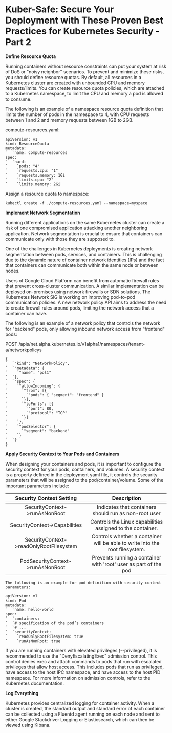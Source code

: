 # Kuber-Safe: Secure Your Deployment with These Proven Best Practices for Kubernetes Security - Part 2


**Define Resource Quota**

Running containers without resource constraints can put your system at risk of DoS or "noisy neighbor" scenarios. To prevent and minimize these risks, you should define resource quotas. By default, all resources in a Kubernetes cluster are created with unbounded CPU and memory requests/limits. You can create resource quota policies, which are attached to a Kubernetes namespace, to limit the CPU and memory a pod is allowed to consume.

The following is an example of a namespace resource quota definition that limits the number of pods in the namespace to 4, with CPU requests between 1 and 2 and memory requests between 1GB to 2GB.

compute-resources.yaml:


    apiVersion: v1  
    kind: ResourceQuota  
    metadata:  
    `  `name: compute-resources  
    spec:  
    `  `hard:  
    `    `pods: "4"  
    `    `requests.cpu: "1"  
    `    `requests.memory: 1Gi  
    `    `limits.cpu: "2"  
    `    `limits.memory: 2Gi

Assign a resource quota to namespace:

    kubectl create -f ./compute-resources.yaml --namespace=myspace


**Implement Network Segmentation**

Running different applications on the same Kubernetes cluster can create a risk of one compromised application attacking another neighboring application. Network segmentation is crucial to ensure that containers can communicate only with those they are supposed to.

One of the challenges in Kubernetes deployments is creating network segmentation between pods, services, and containers. This is challenging due to the dynamic nature of container network identities (IPs) and the fact that containers can communicate both within the same node or between nodes.

Users of Google Cloud Platform can benefit from automatic firewall rules that prevent cross-cluster communication. A similar implementation can be deployed on-premises using network firewalls or SDN solutions. The Kubernetes Network SIG is working on improving pod-to-pod communication policies. A new network policy API aims to address the need to create firewall rules around pods, limiting the network access that a container can have.

The following is an example of a network policy that controls the network for "backend" pods, only allowing inbound network access from "frontend" pods:

POST /apis/net.alpha.kubernetes.io/v1alpha1/namespaces/tenant-a/networkpolicys  

    {  
    `  `"kind": "NetworkPolicy",
    `  `"metadata": {
    `    `"name": "pol1"
    `  `},
    `  `"spec": {
    `    `"allowIncoming": {
    `      `"from": [{
    `        `"pods": { "segment": "frontend" }
    `      `}],
    `      `"toPorts": [{
    `        `"port": 80,
    `        `"protocol": "TCP"
    `      `}]
    `    `},
    `    `"podSelector": {
    `      `"segment": "backend"
    `    `}
    `  `}
    }


**Apply Security Context to Your Pods and Containers**

When designing your containers and pods, it is important to configure the security context for your pods, containers, and volumes. A security context is a property defined in the deployment yaml file, it controls the security parameters that will be assigned to the pod/container/volume. Some of the important parameters include:

|**Security Context Setting**|**Description**|
| :-: | :-: |
|SecurityContext->runAsNonRoot|Indicates that containers should run as non-root user|
|SecurityContext->Capabilities|Controls the Linux capabilities assigned to the container.|
|SecurityContext->readOnlyRootFilesystem|Controls whether a container will be able to write into the root filesystem.|
|PodSecurityContext->runAsNonRoot|Prevents running a container with 'root' user as part of the pod|


    The following is an example for pod definition with security context parameters:
    
    apiVersion: v1  
    kind: Pod  
    metadata:  
    `  `name: hello-world  
    spec:  
    `  `containers:
    `  `# specification of the pod’s containers  
    `  `# ...  
    `  `securityContext:  
    `    `readOnlyRootFilesystem: true  
    `    `runAsNonRoot: true


If you are running containers with elevated privileges (--privileged), it is recommended to use the "DenyEscalatingExec" admission control. This control denies exec and attach commands to pods that run with escalated privileges that allow host access. This includes pods that run as privileged, have access to the host IPC namespace, and have access to the host PID namespace. For more information on admission controls, refer to the Kubernetes documentation.

**Log Everything**

Kubernetes provides centralized logging for container activity. When a cluster is created, the standard output and standard error of each container can be collected using a Fluentd agent running on each node and sent to either Google Stackdriver Logging or Elasticsearch, which can then be viewed using Kibana.


